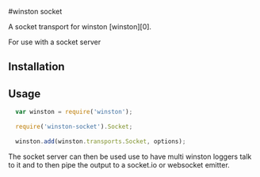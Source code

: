 #winston socket

A socket transport for winston [winston][0].

For use with a socket server
## Installation


## Usage
``` js
  var winston = require('winston');
  
  require('winston-socket').Socket;
  
  winston.add(winston.transports.Socket, options);
```

The socket server can then be used use to have multi winston loggers talk to it and to then pipe the output to a socket.io or websocket emitter.

